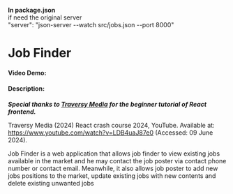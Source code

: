<b>In package.json</b><br>
if need the original server<br>
"server": "json-server --watch src/jobs.json --port 8000"

# Job Finder
#### Video Demo:  <URL HERE>
#### Description:

<b><em>Special thanks to <a href="https://www.youtube.com/@TraversyMedia">Traversy Media</a> for the beginner tutorial of React frontend.</em></b>

Traversy Media (2024) React crash course 2024, YouTube. 
Available at: https://www.youtube.com/watch?v=LDB4uaJ87e0 (Accessed: 09 June 2024). <br>

Job Finder is a web application that allows job finder to view existing jobs available in the market and he may contact the job poster via contact phone number or contact email. Meanwhile, it also allows job poster to add new jobs positions to the market, update existing jobs with new contents and delete existing unwanted jobs


